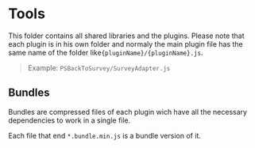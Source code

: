 # Tools
This folder contains all shared libraries and the plugins. Please note that each plugin is in his own folder and normaly the main plugin file has the same name of the folder like`{pluginName}/{pluginName}.js`. 
> Example: `PSBackToSurvey/SurveyAdapter.js`
## Bundles
Bundles are compressed files of each plugin wich have all the necessary dependencies to work in a single file.

Each file that end `*.bundle.min.js` is a bundle version of it.

